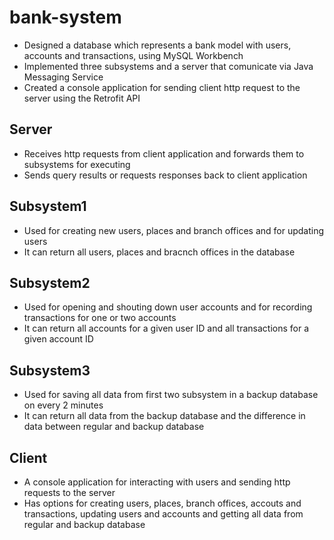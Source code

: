 # bank-system
- Designed a database which represents a bank model with users, accounts and transactions, using MySQL Workbench
- Implemented three subsystems and a server that comunicate via Java Messaging Service
- Created a console application for sending client http request to the server using the Retrofit API

## Server
- Receives http requests from client application and forwards them to subsystems for executing
- Sends query results or requests responses back to client application

## Subsystem1
- Used for creating new users, places and branch offices and for updating users
- It can return all users, places and bracnch offices in the database

## Subsystem2
- Used for opening and shouting down user accounts and for recording transactions for one or two accounts
- It can return all accounts for a given user ID and all transactions for a given account ID

## Subsystem3
- Used for saving all data from first two subsystem in a backup database on every 2 minutes
- It can return all data from the backup database and the difference in data between regular and backup database

## Client
- A console application for interacting with users and sending http requests to the server
- Has options for creating users, places, branch offices, accouts and transactions, updating users and accounts and getting all data from regular and backup database
